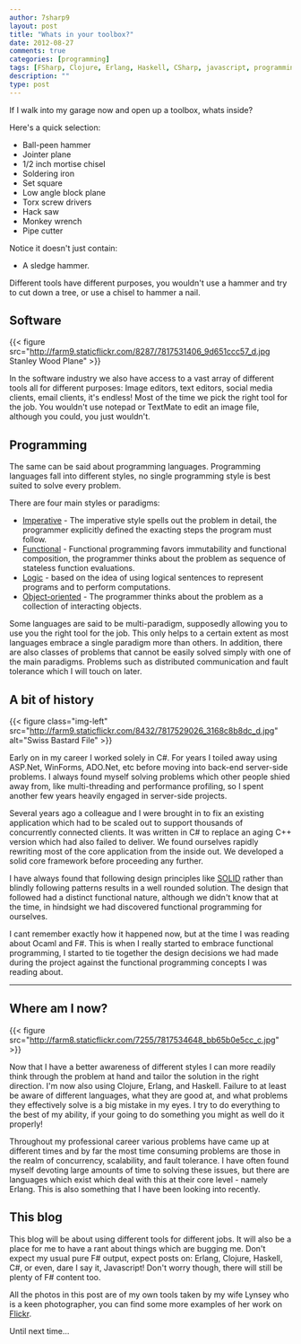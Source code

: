 ```yaml
---
author: 7sharp9
layout: post
title: "Whats in your toolbox?"
date: 2012-08-27
comments: true
categories: [programming]
tags: [FSharp, Clojure, Erlang, Haskell, CSharp, javascript, programming, tools]
description: ""
type: post
---
```

If I walk into my garage now and open up a toolbox, whats inside?

Here's a quick selection:

* Ball-peen hammer
* Jointer plane
* 1/2 inch mortise chisel
* Soldering iron
* Set square
* Low angle block plane
* Torx screw drivers
* Hack saw
* Monkey wrench
* Pipe cutter

Notice it doesn't just contain:  

* A sledge hammer.

Different tools have different purposes, you wouldn't use a hammer and try to cut down a tree, or use a chisel to hammer a nail.  

<!-- more -->

## Software

{{< figure src="http://farm9.staticflickr.com/8287/7817531406_9d651ccc57_d.jpg Stanley Wood Plane" >}}

In the software industry we also have access to a vast array of different tools all for different purposes:  Image editors, text editors, social media clients, email clients, it's endless!  Most of the time we pick the right tool for the job.  You wouldn't use notepad or TextMate to edit an image file, although you could, you just wouldn't.  

## Programming 
The same can be said about programming languages.  Programming languages fall into different styles, no single programming style is best suited to solve every problem.  

There are four main styles or paradigms:

* [Imperative][imperativeprogramming]  - The imperative style spells out the problem in detail, the programmer explicitly defined the exacting steps the program must follow.  
* [Functional][functionalprogramming] - Functional programming favors immutability and functional composition, the programmer thinks about the problem as sequence of stateless function evaluations.  
* [Logic][logicprogramming] - based on the idea of using logical sentences to represent programs and to perform computations.  
* [Object-oriented][objectorientedprogramming] - The programmer thinks about the problem as a collection of interacting objects.  

Some languages are said to be multi-paradigm, supposedly allowing you to use you the right tool for the job.  This only helps to a certain extent as most languages embrace a single paradigm more than others.  In addition, there are also classes of problems that cannot be easily solved simply with one of the main paradigms.  Problems such as distributed communication and fault tolerance which I will touch on later.  

## A bit of history
{{< figure class="img-left" src="http://farm9.staticflickr.com/8432/7817529026_3168c8b8dc_d.jpg" alt="Swiss Bastard File" >}}
  
Early on in my career I worked solely in C#.  For years I toiled away using ASP.Net, WinForms, ADO.Net, etc before moving into back-end server-side problems.  I always found myself solving problems which other people shied away from, like multi-threading and performance profiling, so I spent another few years heavily engaged in server-side projects.  

Several years ago a colleague and I were brought in to fix an existing application which had to be scaled out to support thousands of concurrently connected clients.  It was written in C# to replace an aging C++ version which had also failed to deliver.  We found ourselves rapidly rewriting most of the core application from the inside out.  We developed a solid core framework before proceeding any further.  

I have always found that following design principles like [SOLID][solid] rather than blindly following patterns results in a well rounded solution.  The design that followed had a distinct functional nature, although we didn't know that at the time, in hindsight we had discovered functional programming for ourselves.

I cant remember exactly how it happened now, but at the time I was reading about Ocaml and F#.  This is when I really started to embrace functional programming, I started to tie together the design decisions we had made during the project against the functional programming concepts I was reading about.  
- - -
## Where am I now?
{{< figure src="http://farm8.staticflickr.com/7255/7817534648_bb65b0e5cc_c.jpg" >}}

Now that I have a better awareness of different styles I can more readily think through the problem at hand and tailor the solution in the right direction.   I'm now also using Clojure, Erlang, and Haskell.  Failure to at least be aware of different languages, what they are good at, and what problems they effectively solve is a big mistake in my eyes.  I try to do everything to the best of my ability, if your going to do something you might as well do it properly!  

Throughout my professional career various problems have came up at different times and by far the most time consuming problems are those in the realm of concurrency, scalability, and fault tolerance.  I have often found myself devoting large amounts of time to solving these issues, but there are languages which exist which deal with this at their core level - namely Erlang.  This is also something that I have been looking into recently.  

## This blog

This blog will be about using different tools for different jobs.  It will also be a place for me to have a rant about things which are bugging me.  Don't expect my usual pure F# output, expect posts on: Erlang, Clojure, Haskell, C#, or even, dare I say it, Javascript!  Don't worry though, there will still be plenty of F# content too.  

All the photos in this post are of my own tools taken by my wife Lynsey who is a keen photographer, you can find some more examples of her work on [Flickr][lynseysflickr].

Until next time...

[lynseysflickr]: http://www.flickr.com/photos/patchoulimemories
[logicprogramming]: http://en.wikipedia.org/wiki/Logical_programming
[functionalprogramming]: http://en.wikipedia.org/wiki/Functional_programming
[imperativeprogramming]: http://en.wikipedia.org/wiki/Imperative_programming
[objectorientedprogramming]: http://en.wikipedia.org/wiki/Object-oriented_programming
[solid]: http://en.wikipedia.org/wiki/SOLID_(object-oriented_design)
